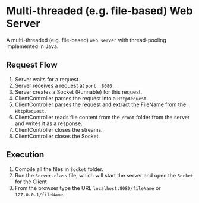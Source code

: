 # Multi-threaded (e.g. file-based) Web Server
A multi-threaded (e.g. file-based) `web server` with thread-pooling implemented in Java.

## Request Flow
1. Server waits for a request.
2. Server receives a request at `port :8080`
3. Server creates a Socket (Runnable) for this request.
4. ClientController parses the request into a `HttpRequest`.
5. ClientController parses the request and extract the FileName from the `HttpRequest`.
6. ClientController reads file content from the `/root` folder from the server and writes it as a response.
7. ClientController closes the streams.
8. ClientController closes the Socket.

## Execution
1. Compile all the files in `Socket` folder.
2. Run the `Server.class` file, which will start the server and open the `Socket` for the Client
3. From the browser type the URL `localhost:8080/fileName` or `127.0.0.1/fileName`. 
